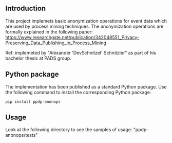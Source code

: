 ## Introduction
This project implemets basic anonymization operations for event data which are used by process mining techniques.
The anonymization operations are formally explained in the following paper: https://www.researchgate.net/publication/342048551_Privacy-Preserving_Data_Publishing_in_Process_Mining

Ref: implemeted by "Alexander 'DevSchnitzel' Schnitzler" as part of his bachelor thesis at PADS group. 

## Python package
The implementation has been published as a standard Python package. Use the following command to install the corresponding Python package:

```shell
pip install ppdp-anonops
```
## Usage
Look at the following directory to see the samples of usage:
"ppdp-anonops/tests"


